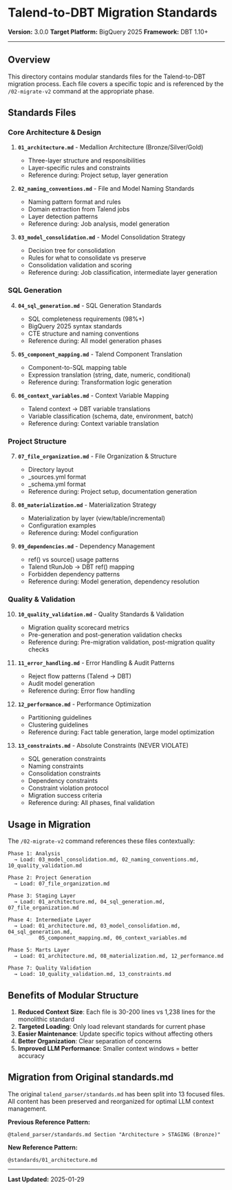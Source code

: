# Talend-to-DBT Migration Standards

**Version:** 3.0.0
**Target Platform:** BigQuery 2025
**Framework:** DBT 1.10+

---

## Overview

This directory contains modular standards files for the Talend-to-DBT migration process. Each file covers a specific topic and is referenced by the `/02-migrate-v2` command at the appropriate phase.

## Standards Files

### Core Architecture & Design

1. **`01_architecture.md`** - Medallion Architecture (Bronze/Silver/Gold)
   - Three-layer structure and responsibilities
   - Layer-specific rules and constraints
   - Reference during: Project setup, layer generation

2. **`02_naming_conventions.md`** - File and Model Naming Standards
   - Naming pattern format and rules
   - Domain extraction from Talend jobs
   - Layer detection patterns
   - Reference during: Job analysis, model generation

3. **`03_model_consolidation.md`** - Model Consolidation Strategy
   - Decision tree for consolidation
   - Rules for what to consolidate vs preserve
   - Consolidation validation and scoring
   - Reference during: Job classification, intermediate layer generation

### SQL Generation

4. **`04_sql_generation.md`** - SQL Generation Standards
   - SQL completeness requirements (98%+)
   - BigQuery 2025 syntax standards
   - CTE structure and naming conventions
   - Reference during: All model generation phases

5. **`05_component_mapping.md`** - Talend Component Translation
   - Component-to-SQL mapping table
   - Expression translation (string, date, numeric, conditional)
   - Reference during: Transformation logic generation

6. **`06_context_variables.md`** - Context Variable Mapping
   - Talend context → DBT variable translations
   - Variable classification (schema, date, environment, batch)
   - Reference during: Context variable translation

### Project Structure

7. **`07_file_organization.md`** - File Organization & Structure
   - Directory layout
   - _sources.yml format
   - _schema.yml format
   - Reference during: Project setup, documentation generation

8. **`08_materialization.md`** - Materialization Strategy
   - Materialization by layer (view/table/incremental)
   - Configuration examples
   - Reference during: Model configuration

9. **`09_dependencies.md`** - Dependency Management
   - ref() vs source() usage patterns
   - Talend tRunJob → DBT ref() mapping
   - Forbidden dependency patterns
   - Reference during: Model generation, dependency resolution

### Quality & Validation

10. **`10_quality_validation.md`** - Quality Standards & Validation
    - Migration quality scorecard metrics
    - Pre-generation and post-generation validation checks
    - Reference during: Pre-migration validation, post-migration quality checks

11. **`11_error_handling.md`** - Error Handling & Audit Patterns
    - Reject flow patterns (Talend → DBT)
    - Audit model generation
    - Reference during: Error flow handling

12. **`12_performance.md`** - Performance Optimization
    - Partitioning guidelines
    - Clustering guidelines
    - Reference during: Fact table generation, large model optimization

13. **`13_constraints.md`** - Absolute Constraints (NEVER VIOLATE)
    - SQL generation constraints
    - Naming constraints
    - Consolidation constraints
    - Dependency constraints
    - Constraint violation protocol
    - Migration success criteria
    - Reference during: All phases, final validation

## Usage in Migration

The `/02-migrate-v2` command references these files contextually:

```
Phase 1: Analysis
  → Load: 03_model_consolidation.md, 02_naming_conventions.md, 10_quality_validation.md

Phase 2: Project Generation
  → Load: 07_file_organization.md

Phase 3: Staging Layer
  → Load: 01_architecture.md, 04_sql_generation.md, 07_file_organization.md

Phase 4: Intermediate Layer
  → Load: 01_architecture.md, 03_model_consolidation.md, 04_sql_generation.md,
          05_component_mapping.md, 06_context_variables.md

Phase 5: Marts Layer
  → Load: 01_architecture.md, 08_materialization.md, 12_performance.md

Phase 7: Quality Validation
  → Load: 10_quality_validation.md, 13_constraints.md
```

## Benefits of Modular Structure

1. **Reduced Context Size**: Each file is 30-200 lines vs 1,238 lines for the monolithic standard
2. **Targeted Loading**: Only load relevant standards for current phase
3. **Easier Maintenance**: Update specific topics without affecting others
4. **Better Organization**: Clear separation of concerns
5. **Improved LLM Performance**: Smaller context windows = better accuracy

## Migration from Original standards.md

The original `talend_parser/standards.md` has been split into 13 focused files. All content has been preserved and reorganized for optimal LLM context management.

**Previous Reference Pattern:**
```
@talend_parser/standards.md Section "Architecture > STAGING (Bronze)"
```

**New Reference Pattern:**
```
@standards/01_architecture.md
```

---

**Last Updated:** 2025-01-29